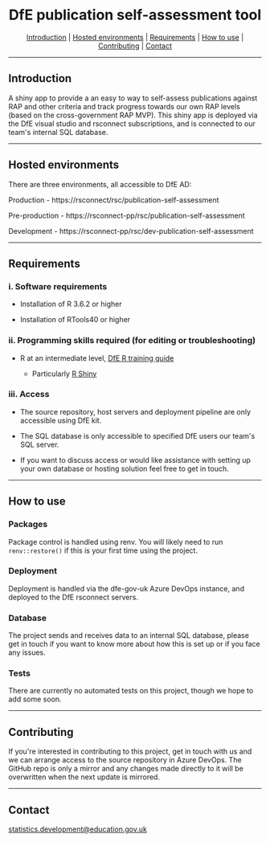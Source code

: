 <h1 align="center">
  <br>
  DfE publication self-assessment tool 
  <br>
</h1>

<p align="center">
  <a href="#introduction">Introduction</a> |
  <a href="#hosted-environments">Hosted environments</a> |
  <a href="#requirements">Requirements</a> |
  <a href="#how-to-use">How to use</a> |
  <a href="#contributing">Contributing</a> |
  <a href="#contact">Contact</a>
</p>

---
## Introduction 

A shiny app to provide a an easy to way to self-assess publications against RAP and other criteria and track progress towards our own RAP levels (based on the cross-government RAP MVP). This shiny app is deployed via the DfE visual studio and rsconnect subscriptions, and is connected to our team's internal SQL database. 

---

## Hosted environments

There are three environments, all accessible to DfE AD:

Production - https://rsconnect/rsc/publication-self-assessment

Pre-production - https://rsconnect-pp/rsc/publication-self-assessment

Development - https://rsconnect-pp/rsc/dev-publication-self-assessment

---

## Requirements

### i. Software requirements 

- Installation of R 3.6.2 or higher

- Installation of RTools40 or higher

### ii. Programming skills required (for editing or troubleshooting)

- R at an intermediate level, [DfE R training guide](https://dfe-analytical-services.github.io/r-training-course/)

  - Particularly [R Shiny](https://shiny.rstudio.com/)
  
### iii. Access

- The source repository, host servers and deployment pipeline are only accessible using DfE kit.

- The SQL database is only accessible to specified DfE users our team's SQL server. 

- If you want to discuss access or would like assistance with setting up your own database or hosting solution feel free to get in touch.

---

## How to use

### Packages

Package control is handled using renv. You will likely need to run `renv::restore()` if this is your first time using the project.

### Deployment

Deployment is handled via the dfe-gov-uk Azure DevOps instance, and deployed to the DfE rsconnect servers.

### Database

The project sends and receives data to an internal SQL database, please get in touch if you want to know more about how this is set up or if you face any issues.

### Tests

There are currently no automated tests on this project, though we hope to add some soon.

---

## Contributing

If you're interested in contributing to this project, get in touch with us and we can arrange access to the source repository in Azure DevOps. The GitHub repo is only a mirror and any changes made directly to it will be overwritten when the next update is mirrored.

---

## Contact


statistics.development@education.gov.uk
